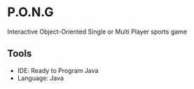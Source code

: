 # P.O.N.G
Interactive Object-Oriented Single or Multi Player sports game

## Tools ##
- IDE: Ready to Program Java
- Language: Java
